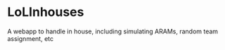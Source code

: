 # LoLInhouses
 A webapp to handle in house, including simulating ARAMs, random team assignment, etc
